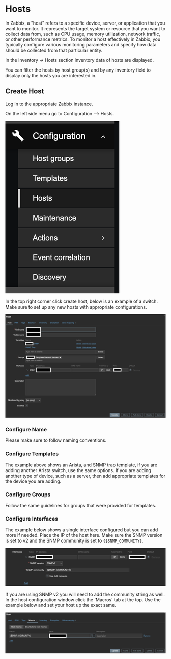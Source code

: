 # Hosts

In Zabbix, a "host" refers to a specific device, server, or application that you want
to monitor. It represents the target system or resource that you want to collect data
from, such as CPU usage, memory utilization, network traffic, or other performance metrics.
To monitor a host effectively in Zabbix, you typically configure various monitoring
parameters and specify how data should be collected from that particular entity.

In the Inventory → Hosts section inventory data of hosts are displayed.

You can filter the hosts by host group(s) and by any inventory field to display only the
hosts you are interested in.

## Create Host

Log in to the appropriate Zabbix instance.

On the left side menu go to Configuration --> Hosts.

![config-hosts](./images/config-hosts.png)

In the top right corner click create host, below is an example of a switch. Make sure to set up
any new hosts with appropriate configurations.

![host-example](./images/example-host.png)

### Configure Name

Please make sure to follow naming conventions.

### Configure Templates

The example above shows an Arista, and SNMP trap template, if you are adding another
Arista switch, use the same options. If you are adding another type of device,
such as a server, then add appropriate templates for the device you are adding.

### Configure Groups

Follow the same guidelines for groups that were provided for templates.

### Configure Interfaces

The example below shows a single interface configured but you can add more if needed. Place the IP
of the host here. Make sure the SNMP version is set to v2 and the SNMP community is set to
`{$SNMP_COMMUNITY}`.

![interface-example](./images/interface-example.png)

If you are using SNMP v2 you will need to add the community string as well. In the host
configuration window click the 'Macros' tab at the top. Use the example below and set your host up
the exact same.

![macro-example](./images/macro-example.png)
